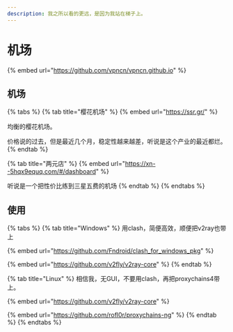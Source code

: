 ```yaml
---
description: 我之所以看的更远，是因为我站在梯子上。
---
```


# 机场

{% embed url="https://github.com/vpncn/vpncn.github.io" %}

## 机场

{% tabs %}
{% tab title="樱花机场" %}
{% embed url="https://ssr.gr/" %}

均衡的樱花机场。

价格说的过去，但是最近几个月，稳定性越来越差，听说是这个产业的最近都烂。
{% endtab %}

{% tab title="两元店" %}
{% embed url="https://xn--5hqx9equq.com/#/dashboard" %}

听说是一个把性价比练到三星五费的机场
{% endtab %}
{% endtabs %}

## 使用

{% tabs %}
{% tab title="Windows" %}
用clash，简便高效，顺便把v2ray也带上

{% embed url="https://github.com/Fndroid/clash_for_windows_pkg" %}

{% embed url="https://github.com/v2fly/v2ray-core" %}
{% endtab %}

{% tab title="Linux" %}
相信我，无GUI，不要用clash，再把proxychains4带上。

{% embed url="https://github.com/v2fly/v2ray-core" %}

{% embed url="https://github.com/rofl0r/proxychains-ng" %}
{% endtab %}
{% endtabs %}



